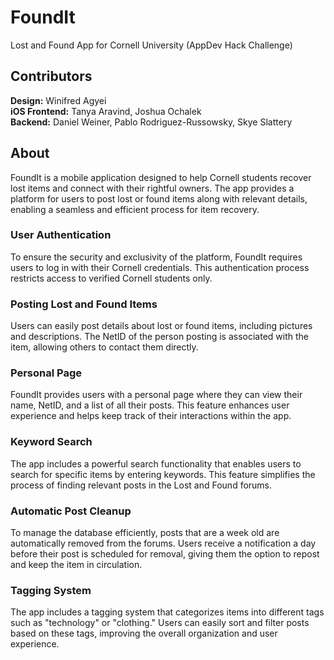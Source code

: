 # FoundIt
Lost and Found App for Cornell University (AppDev Hack Challenge)

## Contributors
**Design:** Winifred Agyei <br>
**iOS Frontend:** Tanya Aravind, Joshua Ochalek <br>
**Backend:** Daniel Weiner, Pablo Rodriguez-Russowsky, Skye Slattery <br>

## About
FoundIt is a mobile application designed to help Cornell students recover lost items and connect with their rightful owners. The app provides a platform for users to post lost or found items along with relevant details, enabling a seamless and efficient process for item recovery. <br>

### User Authentication
To ensure the security and exclusivity of the platform, FoundIt requires users to log in with their Cornell credentials. This authentication process restricts access to verified Cornell students only.

### Posting Lost and Found Items
Users can easily post details about lost or found items, including pictures and descriptions. The NetID of the person posting is associated with the item, allowing others to contact them directly.

### Personal Page
FoundIt provides users with a personal page where they can view their name, NetID, and a list of all their posts. This feature enhances user experience and helps keep track of their interactions within the app.

### Keyword Search
The app includes a powerful search functionality that enables users to search for specific items by entering keywords. This feature simplifies the process of finding relevant posts in the Lost and Found forums.

### Automatic Post Cleanup
To manage the database efficiently, posts that are a week old are automatically removed from the forums. Users receive a notification a day before their post is scheduled for removal, giving them the option to repost and keep the item in circulation.

### Tagging System
The app includes a tagging system that categorizes items into different tags such as "technology" or "clothing." Users can easily sort and filter posts based on these tags, improving the overall organization and user experience.

